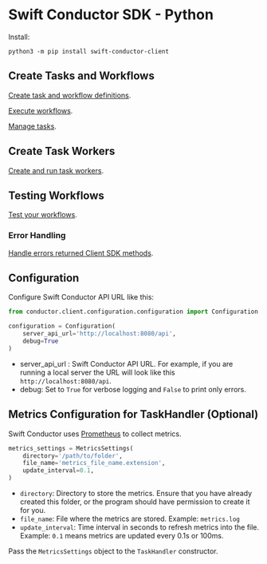 # Swift Conductor SDK - Python

Install:

```shell
python3 -m pip install swift-conductor-client
```

## Create Tasks and Workflows

[Create task and workflow definitions](https://github.com/swift-conductor/conductor-client-python/tree/main/docs/metadata).  

[Execute workflows](https://github.com/swift-conductor/conductor-client-python/tree/main/docs/workflow).

[Manage tasks](https://github.com/swift-conductor/conductor-client-python/tree/main/docs/task).

## Create Task Workers

[Create and run task workers](https://github.com/swift-conductor/conductor-client-python/tree/main/docs/worker).

## Testing Workflows

[Test your workflows](https://github.com/swift-conductor/conductor-client-python/tree/main/docs/testing).

### Error Handling

[Handle errors returned Client SDK methods](https://github.com/swift-conductor/conductor-client-python/tree/main/docs/exceptions).

## Configuration

Configure Swift Conductor API URL like this: 

```python
from conductor.client.configuration.configuration import Configuration

configuration = Configuration(
    server_api_url='http://localhost:8080/api',
    debug=True
)
```

* server_api_url : Swift Conductor API URL. For example, if you are running a local server the URL will look like this `http://localhost:8080/api`.
* debug: Set to `True` for verbose logging and `False` to print only errors.

## Metrics Configuration for TaskHandler (Optional)

Swift Conductor uses [Prometheus](https://prometheus.io/) to collect metrics.

```python
metrics_settings = MetricsSettings(
    directory='/path/to/folder',
    file_name='metrics_file_name.extension',
    update_interval=0.1,
)
```

* `directory`: Directory to store the metrics. Ensure that you have already created this folder, or the program should have permission to create it for you.
* `file_name`: File where the metrics are stored. Example: `metrics.log`
* `update_interval`: Time interval in seconds to refresh metrics into the file. Example: `0.1` means metrics are updated every  0.1s or 100ms.

Pass the `MetricsSettings` object to the `TaskHandler` constructor. 

